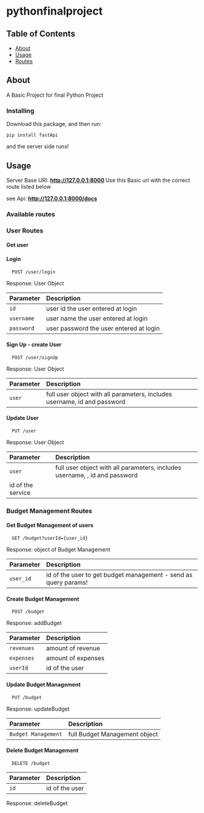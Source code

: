 # pythonfinalproject

## Table of Contents

- [About](#about)
- [Usage](#usage)
- [Routes](#routes)

## About <a name = "about"></a>

A Basic Project for final Python Project

### Installing

Download this package, and then run:

```
pip install fastApi
```

and the server side runs!


## Usage <a name = "usage"></a>

Server Base URI:  <b>http://127.0.0.1:8000 </b>
Use this Basic url with the correct route listed below

see Api:     <b>http://127.0.0.1:8000/docs </b>



### Available routes <a name = "routes"></a>

### User Routes
#### Get user  



#### Login  

```http
  POST /user/login
```  
Response: User Object

| Parameter             |  Description                  |
| :----------------     |  :-------------------------   |
| `id`                  |  user id the user entered at login |
| `username`            |  user name the user entered at login |
| `password`            | user password the user entered at login |

#### Sign Up - create User  

```http
  POST /user/signUp
``` 
Response: User Object 

| Parameter             |  Description                  |
| :----------------     |  :-------------------------   |
| `user`                |  full user object with all parameters, includes username, id and password|

#### Update User

```http
  PUT /user
``` 
Response: User Object 

| Parameter             |  Description                  |
| :----------------     |  :-------------------------   |
| `user`                |  full user object with all parameters, includes username, , id and password|
 id of the service|

### Budget Management Routes

#### Get Budget Management of users

```http
  GET /budget?userId={user_id}
```

Response: object of Budget Management

| Parameter             |  Description                  |
| :----------------     |  :-------------------------   |
| `user_id`                | id of the user to get budget management - send as query params!|

#### Create Budget Management

```http
  POST /budget
```

Response: addBudget

| Parameter             |  Description                  |
| :----------------     |  :-------------------------   |
| `revenues`                | amount of revenue|
| `expenses`                | amount of expenses|
| `userId`                | id of the user|

#### Update Budget Management

```http
  PUT /budget
```

Response: updateBudget

| Parameter             |  Description                  |
| :----------------     |  :-------------------------   |
| `Budget Management`             | full Budget Management object |

#### Delete Budget Management

```http
  DELETE /budget
```

| Parameter             |  Description                  |
| :----------------     |  :-------------------------   |
| `id`                | id of the user|

Response: deleteBudget

